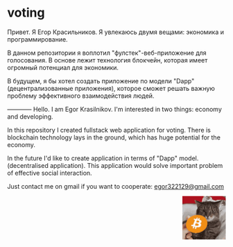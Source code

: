 # voting

Привет. Я Егор Красильников. 
Я увлекаюсь двумя вещами: экономика и программирование.

В данном репозитории я воплотил "фулстек"-веб-приложение для голосования. 
В основе лежит технология блокчейн, которая имеет огромный потенциал для экономики.

В будущем, я бы хотел создать приложение по модели "Dapp" (децентрализованные приложения), 
которое сможет решать важную проблему эффективного взаимодействия людей.

————
Hello. I am Egor Krasilnikov.
I'm interested in two things: economy and developing.

In this repository I created fullstack web application for voting.
There is blockchain technology lays in the ground, which has huge potential for the economy.

In the future I'd like to create application in terms of "Dapp" model. (decentralised application).
This application would solve important problem of effective social interaction.

Just contact me on gmail if you want to cooperate: egor322129@gmail.com

<img align="right" width="100" height="100" src="https://github.com/buchacha/voting/blob/master/tenor.gif">

